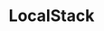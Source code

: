 ---
title: LocalStack
categories:
  - cloud
officialPartner:
  name: LocalStack
  url: https://www.localstack.cloud/
docs:
  - id: java
    url: https://java.testcontainers.org/modules/localstack/
    maintainer: official
    example: |
      ```java
      var localstack = new LocalStackContainer(DockerImageName.parse("localstack/localstack:0.11.3"));
      localstack.start();
      ```
    installation: |
      ```xml
      <dependency>
          <groupId>org.testcontainers</groupId>
          <artifactId>localstack</artifactId>
          <version>1.19.8</version>
          <scope>test</scope>
      </dependency>
      ```
  - id: go
    url: https://golang.testcontainers.org/modules/localstack/
    maintainer: core
    example: |
      ```go
      localstackContainer, err := localstack.Run(ctx, "localstack/localstack:1.4.0")
      ```
    installation: |
      ```bash
      go get github.com/testcontainers/testcontainers-go/modules/localstack
      ```
  - id: dotnet
    url: https://www.nuget.org/packages/Testcontainers.LocalStack
    maintainer: core
    example: |
      ```csharp
      var localStackContainer = new LocalStackBuilder()
        .WithImage("localstack/localstack:2.0")
        .Build();
      await localStackContainer.StartAsync();
      ```
    installation: |
      ```bash
      dotnet add package Testcontainers.LocalStack --version 3.9.0
      ```
  - id: nodejs
    url: https://node.testcontainers.org/modules/localstack/
    maintainer: core
    example: |
      ```javascript
      const container = await new LocalstackContainer().start();
      ```
    installation: |
      ```bash
      npm install @testcontainers/localstack --save-dev
      ```
description: |
  LocalStack is a fully functional local AWS cloud stack. This module allows you to develop your cloud and serverless apps without actually using the cloud.
---